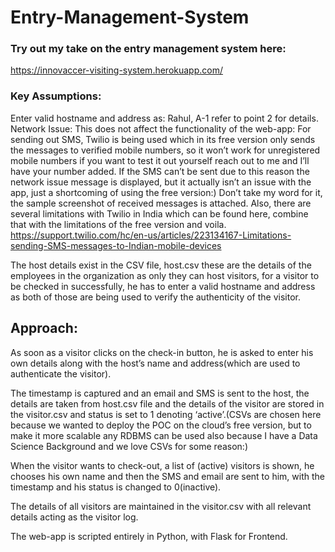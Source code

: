 # Entry-Management-System

### Try out my take on the entry management system here: 
https://innovaccer-visiting-system.herokuapp.com/

### Key Assumptions:
Enter valid hostname and address as: Rahul, A-1 refer to point 2 for details. 
Network Issue: This does not affect the functionality of the web-app: For sending out SMS, Twilio is being used which in its free version only sends the messages to verified mobile numbers, so it won’t work for unregistered mobile numbers if you want to test it out yourself reach out to me and I’ll have your number added. If the SMS can’t be sent due to this reason the network issue message is displayed, but it actually isn’t an issue with the app, just a shortcoming of using the free version:) Don’t take my word for it, the sample screenshot of received messages is attached. Also, there are several limitations with Twilio in India which can be found here, combine that with the limitations of the free version and voila.
https://support.twilio.com/hc/en-us/articles/223134167-Limitations-sending-SMS-messages-to-Indian-mobile-devices

The host details exist in the CSV file, host.csv these are the details of the employees in the organization as only they can host visitors, for a visitor to be checked in successfully, he has to enter a valid hostname and address as both of those are being used to verify the authenticity of the visitor.

## Approach:
As soon as a visitor clicks on the check-in button, he is asked to enter his own details along with the host’s name and address(which are used to authenticate the visitor). 

The timestamp is captured and an email and SMS is sent to the host, the details are taken from host.csv file and the details of the visitor are stored in the visitor.csv and status is set to 1 denoting ‘active’.(CSVs are chosen here because we wanted to deploy the POC on the cloud’s free version, but to make it more scalable any RDBMS can be used also because I have a Data Science Background and we love CSVs for some reason:)

When the visitor wants to check-out, a list of (active) visitors is shown, he chooses his own name and then the SMS and email are sent to him, with the timestamp and his status is changed to 0(inactive).

The details of all visitors are maintained in the visitor.csv with all relevant details acting as the visitor log.

The web-app is scripted entirely in Python, with Flask for Frontend.
